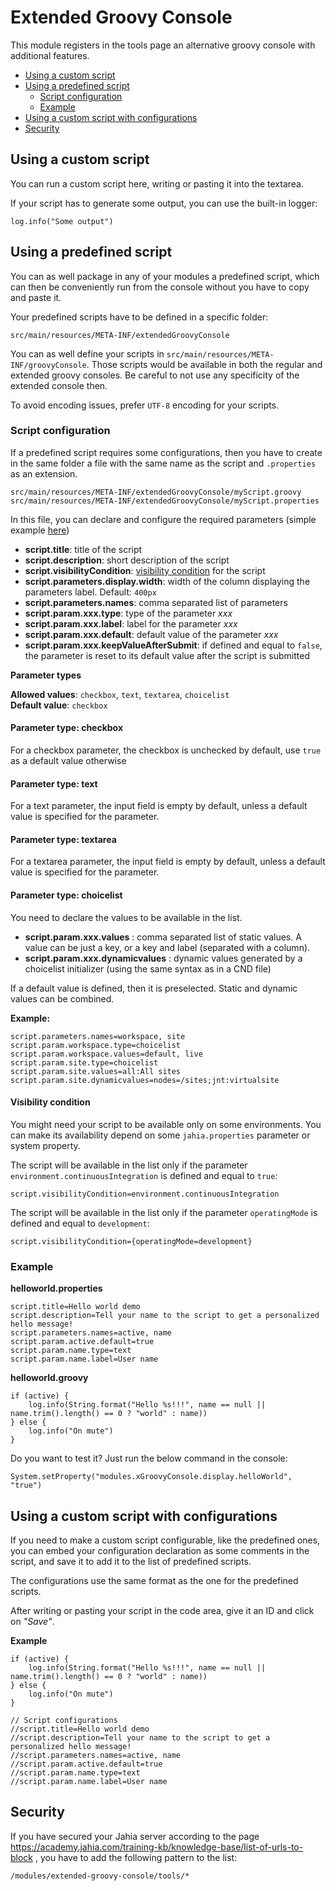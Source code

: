 # Extended Groovy Console 
This module registers in the tools page an alternative groovy console with additional features.
  
* [Using a custom script](#how-to-use-custom) 
* [Using a predefined script](#how-to-use-predefined) 
  * [Script configuration](#configuration) 
  * [Example](#example) 
* [Using a custom script with configurations](#ram-script)
* [Security](#security)


## <a name="how-to-use-custom"></a>Using a custom script

You can run a custom script here, writing or pasting it into the textarea.

If your script has to generate some output, you can use the built-in logger: 

    log.info("Some output")

## <a name="how-to-use-predefined"></a>Using a predefined script

You can as well package in any of your modules a predefined script, 
which can then be conveniently run from the console without you have to copy and paste it.

Your predefined scripts have to be defined in a specific folder:

    src/main/resources/META-INF/extendedGroovyConsole
    
You can as well define your scripts in `src/main/resources/META-INF/groovyConsole`.
Those scripts would be available in both the regular and extended groovy consoles. Be careful 
to not use any specificity of the extended console then.

To avoid encoding issues, prefer `UTF-8` encoding for your scripts.

### <a name="configuration"></a>Script configuration

If a predefined script requires some configurations, then you have to create in the same 
folder a file with the same name as the script and `.properties` as an extension. 

    src/main/resources/META-INF/extendedGroovyConsole/myScript.groovy
    src/main/resources/META-INF/extendedGroovyConsole/myScript.properties

In this file, you can declare and configure the required parameters (simple example [here](#example-conf))

* __script.title__: title of the script
* __script.description__: short description of the script
* __script.visibilityCondition__: [visibility condition](#visibility-condition) for the script
* __script.parameters.display.width__: width of the column displaying the parameters label. Default: `400px`
* __script.parameters.names__: comma separated list of parameters
* __script.param.xxx.type__: type of the parameter _xxx_
* __script.param.xxx.label__: label for the parameter _xxx_
* __script.param.xxx.default__: default value of the parameter _xxx_
* __script.param.xxx.keepValueAfterSubmit__: if defined and equal to `false`, the parameter is reset to its default value after the script is submitted 

**Parameter types**

__Allowed values__: `checkbox`, `text`, `textarea`, `choicelist`  \
__Default value__: `checkbox`

#### Parameter type: checkbox

For a checkbox parameter, the checkbox is unchecked by default, use `true` as a default value otherwise

#### Parameter type: text

For a text parameter, the input field is empty by default, unless a default value is specified for the parameter.

#### Parameter type: textarea

For a textarea parameter, the input field is empty by default, unless a default value is specified for the parameter.

#### Parameter type: choicelist

You need to declare the values to be available in the list.

* __script.param.xxx.values__ : comma separated list of static values. A value can be just a key, or a key and label (separated with a column).
* __script.param.xxx.dynamicvalues__ : dynamic values generated by a choicelist initializer (using the same syntax as in a CND file)

If a default value is defined, then it is preselected. Static and dynamic values can be combined.

**Example:**

    script.parameters.names=workspace, site
    script.param.workspace.type=choicelist
    script.param.workspace.values=default, live
    script.param.site.type=choicelist
    script.param.site.values=all:All sites
    script.param.site.dynamicvalues=nodes=/sites;jnt:virtualsite
    
#### <a name="visibility-condition">Visibility condition

You might need your script to be available only on some environments. You can make its availability depend on
some `jahia.properties` parameter or system property.

The script will be available in the list only if the parameter `environment.continuousIntegration`
is defined and equal to `true`: 

    script.visibilityCondition=environment.continuousIntegration
    
The script will be available in the list only if the parameter `operatingMode`
is defined and equal to `development`: 

    script.visibilityCondition={operatingMode=development}    


### <a name="example"></a>Example

**<a name="example-conf"></a>helloworld.properties**

    script.title=Hello world demo
    script.description=Tell your name to the script to get a personalized hello message!
    script.parameters.names=active, name
    script.param.active.default=true
    script.param.name.type=text
    script.param.name.label=User name
        

**helloworld.groovy**

    if (active) {
        log.info(String.format("Hello %s!!!", name == null || name.trim().length() == 0 ? "world" : name))
    } else {
        log.info("On mute")
    }
        
Do you want to test it? Just run the below command in the console:

    System.setProperty("modules.xGroovyConsole.display.helloWorld", "true")        

## <a name="ram-script"></a>Using a custom script with configurations

If you need to make a custom script configurable, like the predefined ones, you can embed your configuration declaration
as some comments in the script, and save it to add it to the list of predefined scripts.

The configurations use the same format as the one for the predefined scripts.

After writing or pasting your script in the code area, give it an ID and click on _"Save"_.

**Example**

    if (active) {
        log.info(String.format("Hello %s!!!", name == null || name.trim().length() == 0 ? "world" : name))
    } else {
        log.info("On mute")
    }

    // Script configurations
    //script.title=Hello world demo
    //script.description=Tell your name to the script to get a personalized hello message!
    //script.parameters.names=active, name
    //script.param.active.default=true
    //script.param.name.type=text
    //script.param.name.label=User name

## <a name="security"></a>Security

If you have secured your Jahia server according to the page
https://academy.jahia.com/training-kb/knowledge-base/list-of-urls-to-block
, you have to add the following pattern to the list:

    /modules/extended-groovy-console/tools/*
